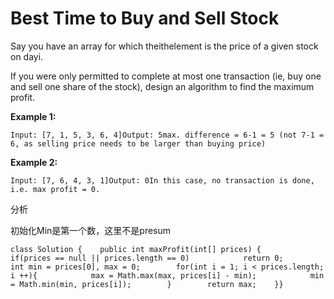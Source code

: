 # Best Time to Buy and Sell Stock

Say you have an array for which theithelement is the price of a given stock on dayi.

If you were only permitted to complete at most one transaction \(ie, buy one and sell one share of the stock\), design an algorithm to find the maximum profit.

**Example 1:**

```text
Input: [7, 1, 5, 3, 6, 4]Output: 5max. difference = 6-1 = 5 (not 7-1 = 6, as selling price needs to be larger than buying price)
```

**Example 2:**

```text
Input: [7, 6, 4, 3, 1]Output: 0In this case, no transaction is done, i.e. max profit = 0.
```

分析

初始化Min是第一个数，这里不是presum

```text
class Solution {    public int maxProfit(int[] prices) {        if(prices == null || prices.length == 0)            return 0;        int min = prices[0], max = 0;        for(int i = 1; i < prices.length; i ++){            max = Math.max(max, prices[i] - min);            min = Math.min(min, prices[i]);        }        return max;    }}
```

